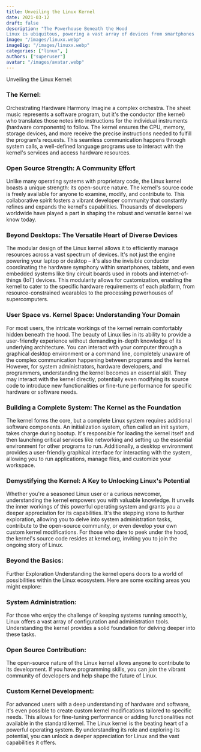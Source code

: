 ```yaml
---
title: Unveiling the Linux Kernel
date: 2021-03-12
draft: false
description: "The Powerhouse Beneath the Hood
Linux is ubiquitous, powering a vast array of devices from smartphones and tablets to supercomputers tackling scientific mysteries. But beneath the surface, Linux isn't quite a complete operating system itself. At its core lies the Linux kernel, the unsung hero that acts as the intermediary between your computer's hardware and the software applications you use every day."
image: "/images/linuxx.webp"
imageBig: "/images/linuxx.webp"
categories: ["linux", ]
authors: ["superuser"]
avatar: "/images/avatar.webp"
---
```

Unveiling the Linux Kernel:

### The Kernel:
Orchestrating Hardware Harmony
Imagine a complex orchestra. The sheet music represents a software program, but it's the conductor (the kernel) who translates those notes into instructions for the individual instruments (hardware components) to follow. The kernel ensures the CPU, memory, storage devices, and more receive the precise instructions needed to fulfill the program's requests. This seamless communication happens through system calls, a well-defined language programs use to interact with the kernel's services and access hardware resources.

### Open Source Strength: A Community Effort

Unlike many operating systems with proprietary code, the Linux kernel boasts a unique strength: its open-source nature. The kernel's source code is freely available for anyone to examine, modify, and contribute to. This collaborative spirit fosters a vibrant developer community that constantly refines and expands the kernel's capabilities. Thousands of developers worldwide have played a part in shaping the robust and versatile kernel we know today.

 ### Beyond Desktops: The Versatile Heart of Diverse Devices

The modular design of the Linux kernel allows it to efficiently manage resources across a vast spectrum of devices. It's not just the engine powering your laptop or desktop – it's also the invisible conductor coordinating the hardware symphony within smartphones, tablets, and even embedded systems like tiny circuit boards used in robots and internet-of-things (IoT) devices. This modularity allows for customization, enabling the kernel to cater to the specific hardware requirements of each platform, from resource-constrained wearables to the processing powerhouses of supercomputers.

### User Space vs. Kernel Space: Understanding Your Domain

For most users, the intricate workings of the kernel remain comfortably hidden beneath the hood. The beauty of Linux lies in its ability to provide a user-friendly experience without demanding in-depth knowledge of its underlying architecture. You can interact with your computer through a graphical desktop environment or a command line, completely unaware of the complex communication happening between programs and the kernel. However, for system administrators, hardware developers, and programmers, understanding the kernel becomes an essential skill. They may interact with the kernel directly, potentially even modifying its source code to introduce new functionalities or fine-tune performance for specific hardware or software needs.

### Building a Complete System: The Kernel as the Foundation

The kernel forms the core, but a complete Linux system requires additional software components. An initialization system, often called an init system, takes charge during bootup. It's responsible for loading the kernel itself and then launching critical services like networking and setting up the essential environment for other programs to run. Additionally, a desktop environment provides a user-friendly graphical interface for interacting with the system, allowing you to run applications, manage files, and customize your workspace.

### Demystifying the Kernel: A Key to Unlocking Linux's Potential

Whether you're a seasoned Linux user or a curious newcomer, understanding the kernel empowers you with valuable knowledge. It unveils the inner workings of this powerful operating system and grants you a deeper appreciation for its capabilities. It's the stepping stone to further exploration, allowing you to delve into system administration tasks, contribute to the open-source community, or even develop your own custom kernel modifications. For those who dare to peek under the hood, the kernel's source code resides at kernel.org, inviting you to join the ongoing story of Linux.

### Beyond the Basics:
 Further Exploration Understanding the kernel opens doors to a world of possibilities within the Linux ecosystem. Here are some exciting areas you might explore:

### System Administration:
 For those who enjoy the challenge of keeping systems running smoothly, Linux offers a vast array of configuration and administration tools. Understanding the kernel provides a solid foundation for delving deeper into these tasks.
### Open Source Contribution:
The open-source nature of the Linux kernel allows anyone to contribute to its development. If you have programming skills, you can join the vibrant community of developers and help shape the future of Linux.
### Custom Kernel Development:
 For advanced users with a deep understanding of hardware and software, it's even possible to create custom kernel modifications tailored to specific needs. This allows for fine-tuning performance or adding functionalities not available in the standard kernel.
The Linux kernel is the beating heart of a powerful operating system. By understanding its role and exploring its potential, you can unlock a deeper appreciation for Linux and the vast capabilities it offers.